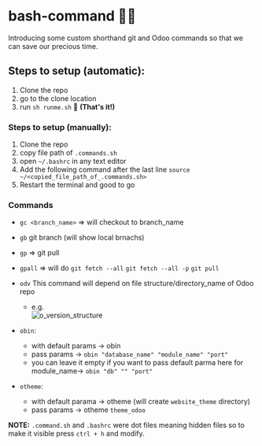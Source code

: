 # bash-command 🧑‍💻
Introducing some custom shorthand git and Odoo commands so that we can save our precious time.

## Steps to setup (automatic):
1. Clone the repo
2. go to the clone location
3. run `sh runme.sh` 🏃 **(That's it!)**

### Steps to setup (manually):
1. Clone the repo
2. copy file path of `.commands.sh`
3. open `~/.bashrc` in any text editor
4. Add the following command after the last line `source ~/<copied_file_path_of_.commands.sh>`
5. Restart the terminal and good to go

### Commands
* `gc <branch_name>` => will checkout to branch_name
* `gb` git branch (will show local brnachs)
* `gp` => git pull
* `gpall` => will do `git fetch --all` `git fetch --all -p` `git pull`
* `odv` This command will depend on file structure/directory_name of Odoo repo
  * e.g. <br/>
   ![o_version_structure](https://github.com/can-odoo/bash-command/assets/84001602/60ccd64f-dde4-4a18-a343-709d579dea8b)

* `obin`:
  * with default params ->  obin
  * pass params -> `obin "database_name" "module_name" "port"`
  * you can leave it empty if you want to pass default parma here for module_name-> `obin "db" "" "port"`
  
* `otheme`:
  * with default parama -> otheme (will create `website_theme` directory)
  * pass params -> otheme `theme_odoo`

**NOTE:** `.command.sh` and `.bashrc` were dot files meaning hidden files so to make it visible press `ctrl + h` and modify.
